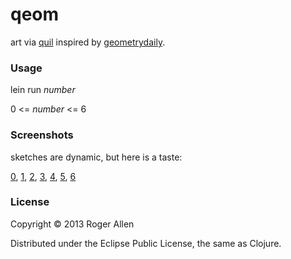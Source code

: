 # qeom

art via [quil](https://github.com/quil/quil) inspired by [geometrydaily](http://geometrydaily.tumblr.com/).

### Usage

lein run <i>number</i>

0 &lt;= <i>number</i> &lt;= 6

### Screenshots

sketches are dynamic, but here is a taste:

[0](http://rogerallen.tumblr.com/post/56060976624/https-github-com-rogerallen-qeom-lein-run-0),
[1](http://rogerallen.tumblr.com/post/55780890540/https-github-com-rogerallen-qeom-lein-run-1),
[2](http://rogerallen.tumblr.com/post/55583059224/https-github-com-rogerallen-qeom-lein-run-2),
[3](http://rogerallen.tumblr.com/post/55601677111/https-github-com-rogerallen-qeom-lein-run-3),
[4](http://rogerallen.tumblr.com/post/55690966660/https-github-com-rogerallen-qeom-lein-run-4),
[5](http://rogerallen.tumblr.com/post/55869919139/https-github-com-rogerallen-qeom-lein-run-5),
[6](http://rogerallen.tumblr.com/post/55965207040/https-github-com-rogerallen-qeom-lein-run-6)

### License

Copyright © 2013 Roger Allen

Distributed under the Eclipse Public License, the same as Clojure.
